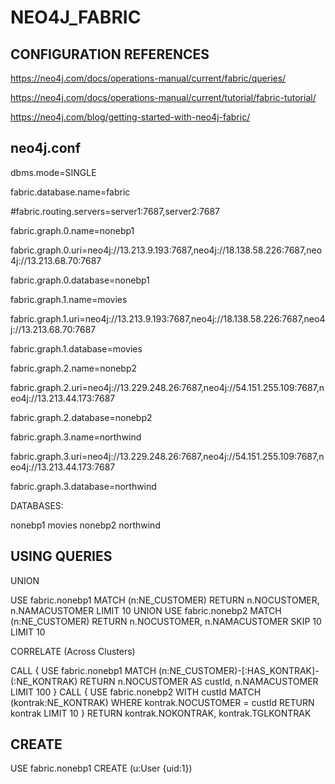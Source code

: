 # NEO4J_FABRIC


## CONFIGURATION REFERENCES

https://neo4j.com/docs/operations-manual/current/fabric/queries/ 

https://neo4j.com/docs/operations-manual/current/tutorial/fabric-tutorial/

https://neo4j.com/blog/getting-started-with-neo4j-fabric/


## neo4j.conf

dbms.mode=SINGLE

fabric.database.name=fabric

#fabric.routing.servers=server1:7687,server2:7687

fabric.graph.0.name=nonebp1

fabric.graph.0.uri=neo4j://13.213.9.193:7687,neo4j://18.138.58.226:7687,neo4j://13.213.68.70:7687

fabric.graph.0.database=nonebp1

fabric.graph.1.name=movies

fabric.graph.1.uri=neo4j://13.213.9.193:7687,neo4j://18.138.58.226:7687,neo4j://13.213.68.70:7687

fabric.graph.1.database=movies

fabric.graph.2.name=nonebp2

fabric.graph.2.uri=neo4j://13.229.248.26:7687,neo4j://54.151.255.109:7687,neo4j://13.213.44.173:7687

fabric.graph.2.database=nonebp2

fabric.graph.3.name=northwind

fabric.graph.3.uri=neo4j://13.229.248.26:7687,neo4j://54.151.255.109:7687,neo4j://13.213.44.173:7687

fabric.graph.3.database=northwind



DATABASES:

nonebp1
movies
nonebp2
northwind

## USING QUERIES

UNION

USE fabric.nonebp1
MATCH (n:NE_CUSTOMER) RETURN n.NOCUSTOMER, n.NAMACUSTOMER LIMIT 10
UNION
USE fabric.nonebp2
MATCH (n:NE_CUSTOMER) RETURN n.NOCUSTOMER, n.NAMACUSTOMER SKIP 10 LIMIT 10 


CORRELATE (Across Clusters)

CALL {
  USE fabric.nonebp1
  MATCH (n:NE_CUSTOMER)-[:HAS_KONTRAK]-(:NE_KONTRAK)
  RETURN n.NOCUSTOMER AS custId, n.NAMACUSTOMER LIMIT 100
}
CALL {
  USE fabric.nonebp2
  WITH custId
  MATCH (kontrak:NE_KONTRAK)
  WHERE kontrak.NOCUSTOMER = custId
  RETURN kontrak LIMIT 10
}
RETURN kontrak.NOKONTRAK, kontrak.TGLKONTRAK




## CREATE

USE fabric.nonebp1
CREATE (u:User {uid:1})



